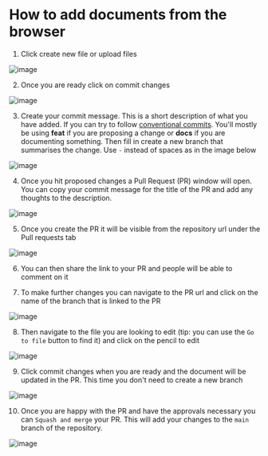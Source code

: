 # How to add documents from the browser

1. Click create new file or upload files

![image](https://github.com/AlvaroAlonsoFlor/rfc-experiment/assets/35852638/cf9bf7f7-e350-4695-a1be-abcc77cf305f)

2. Once you are ready click on commit changes

![image](https://github.com/AlvaroAlonsoFlor/rfc-experiment/assets/35852638/b330628e-518c-445a-81e4-73989ea3ff29)

3. Create your commit message. This is a short description of what you have added. If you can try to follow [conventional commits](https://www.conventionalcommits.org/en/v1.0.0/). You'll mostly be using **feat** if you are proposing a change or **docs** if you are documenting something. Then fill in create a new branch that summarises the change. Use `-` instead of spaces as in the image below

![image](https://github.com/AlvaroAlonsoFlor/rfc-experiment/assets/35852638/8a49d708-b877-4119-8bd4-a7650a2137a3)

4. Once you hit proposed changes a Pull Request (PR) window will open. You can copy your commit message for the title of the PR and add any thoughts to the description.
   
![image](https://github.com/AlvaroAlonsoFlor/rfc-experiment/assets/35852638/335681a6-17c0-4976-b14d-abf2816990ec)

5. Once you create the PR it will be visible from the repository url under the Pull requests tab

![image](https://github.com/AlvaroAlonsoFlor/rfc-experiment/assets/35852638/4fcebf85-5332-4cfc-af2a-607abe2db087)

6. You can then share the link to your PR and people will be able to comment on it

7. To make further changes you can navigate to the PR url and click on the name of the branch that is linked to the PR

![image](https://github.com/AlvaroAlonsoFlor/rfc-experiment/assets/35852638/18deb172-3e73-4f60-ba66-db4c806b4d50)

8. Then navigate to the file you are looking to edit (tip: you can use the `Go to file` button to find it) and click on the pencil to edit

![image](https://github.com/AlvaroAlonsoFlor/rfc-experiment/assets/35852638/3ceb3ba1-ca34-4690-a31e-487d2bcc0040)

9. Click commit changes when you are ready and the document will be updated in the PR. This time you don't need to create a new branch

![image](https://github.com/AlvaroAlonsoFlor/rfc-experiment/assets/35852638/0176aa7c-7246-48de-9d2e-e84fbe7bdc9a)

10. Once you are happy with the PR and have the approvals necessary you can `Squash and merge` your PR. This will add your changes to the `main` branch of the repository.

![image](https://github.com/AlvaroAlonsoFlor/rfc-experiment/assets/35852638/0298942b-69d5-4e4f-9bef-6c8ab1e82b52)
